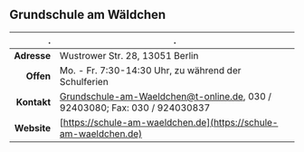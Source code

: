 ## Grundschule am Wäldchen

. | .
---: | ---
**Adresse** |      Wustrower Str. 28, 13051 Berlin
**Offen** |        Mo. - Fr. 7:30-14:30 Uhr, zu während der Schulferien
**Kontakt** |      [Grundschule-am-Waeldchen@t-online.de](Grundschule-am-Waeldchen@t-online.de), 030 / 92403080; Fax: 030 / 924030837
**Website** |      [https://schule-am-waeldchen.de](https://schule-am-waeldchen.de)
